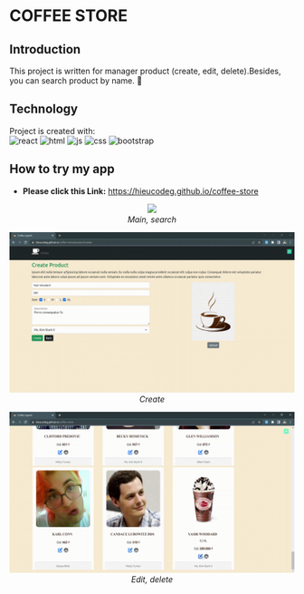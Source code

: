 # COFFEE STORE

## Introduction

This project is written for manager product (create, edit, delete).Besides,
you can search product by name. 💖

## Technology
Project is created with:<br/>
![react](https://skillicons.dev/icons?i=react)
![html](https://skillicons.dev/icons?i=html)
![js](https://skillicons.dev/icons?i=js)
![css](https://skillicons.dev/icons?i=css)
![bootstrap](https://skillicons.dev/icons?i=bootstrap)


## How to try my app

-   **Please click this Link:** <a target="blank" href="https://hieucodeg.github.io/coffee-store">https://hieucodeg.github.io/coffee-store</a>

<p align="center">
  <img src="demo/coffee1.gif" width=600><br/>
  <i>Main, search </i>
</p>
<p align="center">
  <img src="demo/coffee2.gif" width=600><br/>
  <i>Create</i>
</p>
<p align="center">
  <img src="demo/coffee3.gif" width=600><br/>
  <i>Edit, delete</i>
</p>


